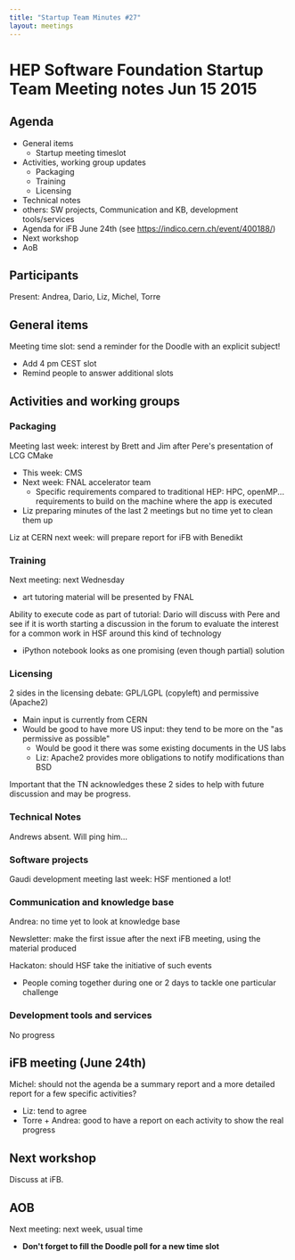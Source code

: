 ```yaml
---
title: "Startup Team Minutes #27"
layout: meetings
---
```


# HEP Software Foundation Startup Team Meeting notes Jun 15 2015

## Agenda

- General items
  - Startup meeting timeslot
- Activities, working group updates
  - Packaging
  - Training
  - Licensing
 - Technical notes
 - others: SW projects, Communication and KB, development tools/services
- Agenda for iFB June 24th (see https://indico.cern.ch/event/400188/)
- Next workshop
- AoB


## Participants

Present: Andrea, Dario, Liz, Michel, Torre

## General items

Meeting time slot: send a reminder for the Doodle with an explicit subject!

* Add 4 pm CEST slot
* Remind people to answer additional slots


## Activities and working groups

### Packaging

Meeting last week: interest by Brett and Jim after Pere's presentation of LCG CMake

* This week: CMS
* Next week: FNAL accelerator team
  * Specific requirements compared to traditional HEP: HPC, openMP... requirements to build on the machine where the app is executed
* Liz preparing minutes of the last 2 meetings but no time yet to clean them up

Liz at CERN next week: will prepare report for iFB with Benedikt


### Training

Next meeting: next Wednesday

* art tutoring material will be presented by FNAL

Ability to execute code as part of tutorial: Dario will discuss with Pere and see if it is worth starting a discussion in the forum to evaluate the
interest for a common work in HSF around this kind of technology

* iPython notebook looks as one promising (even though partial) solution

### Licensing

2 sides in the licensing debate: GPL/LGPL (copyleft) and permissive (Apache2)

* Main input is currently from CERN
* Would be good to have more US input: they tend to be more on the "as permissive as possible"
  * Would be good it there was some existing documents in the US labs
  * Liz: Apache2 provides more obligations to notify modifications than BSD

Important that the TN acknowledges these 2 sides to help with future discussion and may be progress.


### Technical Notes

Andrews absent. Will ping him...

### Software projects

Gaudi development meeting last week: HSF mentioned a lot!


### Communication and knowledge base

Andrea: no time yet to look at knowledge base

Newsletter: make the first issue after the next iFB meeting, using the material produced

Hackaton: should HSF take the initiative of such events

* People coming together during one or 2 days to tackle one particular challenge

### Development tools and services

No progress


## iFB meeting (June 24th)

Michel: should not the agenda be a summary report and a more detailed report for a few specific activities?

* Liz: tend to agree
* Torre + Andrea: good to have a report on each activity to show the real progress


## Next workshop

Discuss at iFB.

## AOB

Next meeting: next week, usual time

* **Don't forget to fill the Doodle poll for a new time slot**
